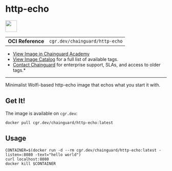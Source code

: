 <!--monopod:start-->
# http-echo

<!--url:start-->
<a href="https://github.com/hashicorp/http-echo">
<!--logo:start-->
  <img src="https://storage.googleapis.com/chainguard-academy/logos/http-echo/logo.svg" width="36px" height="36px" />
<!--logo:end-->
</a>
<!--url:end-->

| | |
| - | - |
| **OCI Reference** | `cgr.dev/chainguard/http-echo` |

* [View Image in Chainguard Academy](https://edu.chainguard.dev/chainguard/chainguard-images/reference/http-echo/overview/)
* [View Image Catalog](https://console.enforce.dev/images/catalog) for a full list of available tags.
* [Contact Chainguard](https://www.chainguard.dev/chainguard-images) for enterprise support, SLAs, and access to older tags.*
---
<!--monopod:end-->

<!--overview:start-->
Minimalist Wolfi-based http-echo image that echos what you start it with.
<!--overview:end-->

<!--getting:start-->
## Get It!
The image is available on `cgr.dev`:

```
docker pull cgr.dev/chainguard/http-echo:latest
```
<!--getting:end-->

<!--body:start-->
## Usage

```
CONTAINER=$(docker run -d --rm cgr.dev/chainguard/http-echo:latest -listen=:8080 -text="hello world")
curl localhost:8080
docker kill $CONTAINER
```
<!--body:end-->

